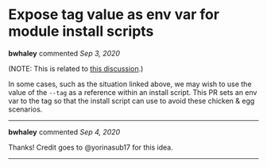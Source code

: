 # Expose tag value as env var for module install scripts

**bwhaley** commented *Sep 3, 2020*

(NOTE: This is related to [this discussion](https://github.com/gruntwork-io/aws-service-catalog/pull/165#discussion_r481421956).)

In some cases, such as the situation linked above, we may wish to use the value of the `--tag` as a reference within an install script. This PR sets an env var to the tag so that the install script can use to avoid these chicken & egg scenarios.
<br />
***


**bwhaley** commented *Sep 4, 2020*

Thanks! Credit goes to @yorinasub17 for this idea.
***

